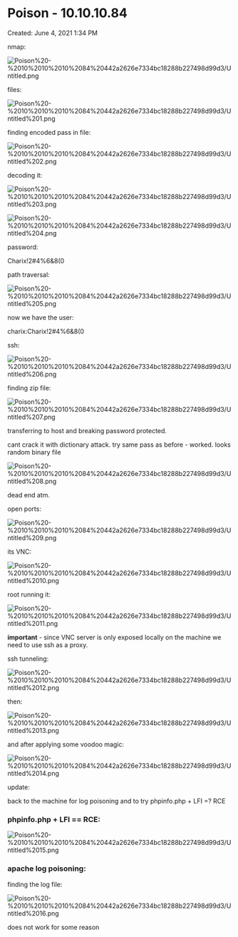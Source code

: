 # Poison - 10.10.10.84

Created: June 4, 2021 1:34 PM

nmap:

![Poison%20-%2010%2010%2010%2084%20442a2626e7334bc18288b227498d99d3/Untitled.png](Poison%20-%2010%2010%2010%2084%20442a2626e7334bc18288b227498d99d3/Untitled.png)

files:

![Poison%20-%2010%2010%2010%2084%20442a2626e7334bc18288b227498d99d3/Untitled%201.png](Poison%20-%2010%2010%2010%2084%20442a2626e7334bc18288b227498d99d3/Untitled%201.png)

finding encoded pass in file:

![Poison%20-%2010%2010%2010%2084%20442a2626e7334bc18288b227498d99d3/Untitled%202.png](Poison%20-%2010%2010%2010%2084%20442a2626e7334bc18288b227498d99d3/Untitled%202.png)

decoding it:

![Poison%20-%2010%2010%2010%2084%20442a2626e7334bc18288b227498d99d3/Untitled%203.png](Poison%20-%2010%2010%2010%2084%20442a2626e7334bc18288b227498d99d3/Untitled%203.png)

![Poison%20-%2010%2010%2010%2084%20442a2626e7334bc18288b227498d99d3/Untitled%204.png](Poison%20-%2010%2010%2010%2084%20442a2626e7334bc18288b227498d99d3/Untitled%204.png)

password:

Charix!2#4%6&8(0

path traversal:

![Poison%20-%2010%2010%2010%2084%20442a2626e7334bc18288b227498d99d3/Untitled%205.png](Poison%20-%2010%2010%2010%2084%20442a2626e7334bc18288b227498d99d3/Untitled%205.png)

now we have the user:

charix:Charix!2#4%6&8(0

ssh:

![Poison%20-%2010%2010%2010%2084%20442a2626e7334bc18288b227498d99d3/Untitled%206.png](Poison%20-%2010%2010%2010%2084%20442a2626e7334bc18288b227498d99d3/Untitled%206.png)

finding zip file:

![Poison%20-%2010%2010%2010%2084%20442a2626e7334bc18288b227498d99d3/Untitled%207.png](Poison%20-%2010%2010%2010%2084%20442a2626e7334bc18288b227498d99d3/Untitled%207.png)

transferring to host and breaking password protected.

cant crack it with dictionary attack. try same pass as before - worked. looks random binary file

![Poison%20-%2010%2010%2010%2084%20442a2626e7334bc18288b227498d99d3/Untitled%208.png](Poison%20-%2010%2010%2010%2084%20442a2626e7334bc18288b227498d99d3/Untitled%208.png)

dead end atm.

open ports:

![Poison%20-%2010%2010%2010%2084%20442a2626e7334bc18288b227498d99d3/Untitled%209.png](Poison%20-%2010%2010%2010%2084%20442a2626e7334bc18288b227498d99d3/Untitled%209.png)

its VNC:

![Poison%20-%2010%2010%2010%2084%20442a2626e7334bc18288b227498d99d3/Untitled%2010.png](Poison%20-%2010%2010%2010%2084%20442a2626e7334bc18288b227498d99d3/Untitled%2010.png)

root running it:

![Poison%20-%2010%2010%2010%2084%20442a2626e7334bc18288b227498d99d3/Untitled%2011.png](Poison%20-%2010%2010%2010%2084%20442a2626e7334bc18288b227498d99d3/Untitled%2011.png)

**important** - since VNC server is only exposed locally on the machine we need to use ssh as a proxy.

ssh tunneling:

![Poison%20-%2010%2010%2010%2084%20442a2626e7334bc18288b227498d99d3/Untitled%2012.png](Poison%20-%2010%2010%2010%2084%20442a2626e7334bc18288b227498d99d3/Untitled%2012.png)

then:

![Poison%20-%2010%2010%2010%2084%20442a2626e7334bc18288b227498d99d3/Untitled%2013.png](Poison%20-%2010%2010%2010%2084%20442a2626e7334bc18288b227498d99d3/Untitled%2013.png)

and after applying some voodoo magic:

![Poison%20-%2010%2010%2010%2084%20442a2626e7334bc18288b227498d99d3/Untitled%2014.png](Poison%20-%2010%2010%2010%2084%20442a2626e7334bc18288b227498d99d3/Untitled%2014.png)

update:

back to the machine for log poisoning and to try phpinfo.php + LFI =? RCE

### phpinfo.php + LFI == RCE:

![Poison%20-%2010%2010%2010%2084%20442a2626e7334bc18288b227498d99d3/Untitled%2015.png](Poison%20-%2010%2010%2010%2084%20442a2626e7334bc18288b227498d99d3/Untitled%2015.png)

### apache log poisoning:

finding the log file:

![Poison%20-%2010%2010%2010%2084%20442a2626e7334bc18288b227498d99d3/Untitled%2016.png](Poison%20-%2010%2010%2010%2084%20442a2626e7334bc18288b227498d99d3/Untitled%2016.png)

does not work for some reason